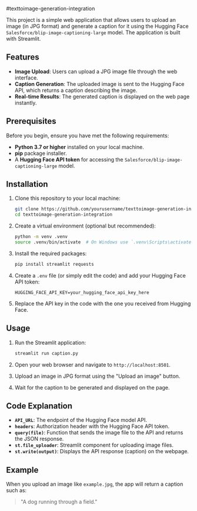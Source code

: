 #texttoimage-generation-integration


This project is a simple web application that allows users to upload an image (in JPG format) and generate a caption for it using the Hugging Face `Salesforce/blip-image-captioning-large` model. The application is built with Streamlit.

## Features

- **Image Upload**: Users can upload a JPG image file through the web interface.
- **Caption Generation**: The uploaded image is sent to the Hugging Face API, which returns a caption describing the image.
- **Real-time Results**: The generated caption is displayed on the web page instantly.

## Prerequisites

Before you begin, ensure you have met the following requirements:

- **Python 3.7 or higher** installed on your local machine.
- **pip** package installer.
- A **Hugging Face API token** for accessing the `Salesforce/blip-image-captioning-large` model.

## Installation

1. Clone this repository to your local machine:

    ```bash
    git clone https://github.com/yourusername/texttoimage-generation-integration.git
    cd texttoimage-generation-integration
    ```

2. Create a virtual environment (optional but recommended):

    ```bash
    python -m venv .venv
    source .venv/bin/activate  # On Windows use `.venv\Scripts\activate`
    ```

3. Install the required packages:

    ```bash
    pip install streamlit requests
    ```

4. Create a `.env` file (or simply edit the code) and add your Hugging Face API token:

    ```plaintext
    HUGGING_FACE_API_KEY=your_hugging_face_api_key_here
    ```

5. Replace the API key in the code with the one you received from Hugging Face.

## Usage

1. Run the Streamlit application:

    ```bash
    streamlit run caption.py
    ```

2. Open your web browser and navigate to `http://localhost:8501`.

3. Upload an image in JPG format using the "Upload an image" button.

4. Wait for the caption to be generated and displayed on the page.

## Code Explanation

- **`API_URL`**: The endpoint of the Hugging Face model API.
- **`headers`**: Authorization header with the Hugging Face API token.
- **`query(file)`**: Function that sends the image file to the API and returns the JSON response.
- **`st.file_uploader`**: Streamlit component for uploading image files.
- **`st.write(output)`**: Displays the API response (caption) on the webpage.

## Example

When you upload an image like `example.jpg`, the app will return a caption such as:

> "A dog running through a field."


